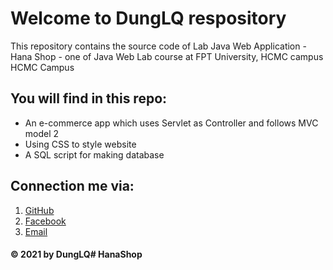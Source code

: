 # Welcome to DungLQ respository
This repository contains the source code of Lab Java Web Application - Hana Shop - one 
of Java Web Lab course at FPT University, HCMC campus
 HCMC Campus

## You will find in this repo:
* An e-commerce app which uses Servlet as Controller and follows MVC model 2
* Using CSS to style website
* A SQL script for making database

## Connection me via:
1. [GitHub](https://github.com/dunglqcontact)
2. [Facebook](https://www.facebook.com/quocdung.le.56)
3. [Email](dunglq.contact@gmail.com)

#### © 2021 by DungLQ# HanaShop
